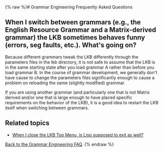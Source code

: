 {% raw %}# Grammar Engineering Frequently Asked Questions

## When I switch between grammars (e.g., the English Resource Grammar and a Matrix-derived grammar) the LKB sometimes behaves funny (errors, seg faults, etc.). What's going on?

Because different grammars tweak the LKB differently through the
parameters files in the lkb directory, it is not safe to assume that the
LKB is in the same starting state after you load grammar A rather than
before you load grammar B. In the course of grammar development, we
generally don't have cause to change the parameters files significantly
enough to cause a problem on reloading the same (slightly modified)
grammar.

If you are using another grammar (and particularly one that is not
Matrix derived and/or one that is large enough to have placed specific
requirements on the behavior of the LKB), it is a good idea to restart
the LKB itself when switching between grammars.

## Related topics

- [When I close the LKB Top Menu, is Lisp supposed to exit as
well?](https://blog.inductorsoftware.com/docsproto/matrix/GeFaqClickX)

[Back to the Grammar Engineering FAQ](/GrammarEngineeringFaq).
<update date omitted for speed>{% endraw %}